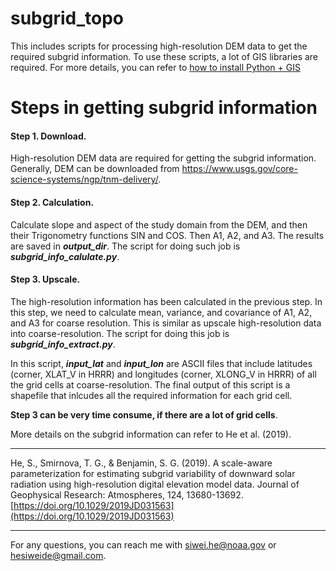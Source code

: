 # subgrid_topo

This includes scripts for processing high-resolution DEM data to get the required subgrid information.
To use these scripts, a lot of GIS libraries are required.
For more details, you can refer to [how to install Python + GIS](https://automating-gis-processes.github.io/2016/Installing_Anacondas_GIS.html)

# Steps in getting subgrid information

#### Step 1. Download. 
  High-resolution DEM data are required for getting the subgrid information.
  Generally, DEM can be downloaded from 
  <https://www.usgs.gov/core-science-systems/ngp/tnm-delivery/>.
  
#### Step 2. Calculation.
  Calculate slope and aspect of the study domain from the DEM, and
  then their Trigonometry functions SIN and COS. Then A1, A2,
  and A3. The results are saved in ***output_dir***.
  The script for doing such job is ***subgrid_info_calulate.py***.

#### Step 3. Upscale.
  The high-resolution information has been calculated in the previous step. 
  In this step, we need to calculate mean, variance, and covariance of A1, A2, and A3
  for coarse resolution. This is similar as upscale high-resolution data into
  coarse-resolution.
  The script for doing this job is ***subgrid_info_extract.py***. 

  In this script, ***input_lat*** and ***input_lon*** are ASCII files that include 
  latitudes (corner, XLAT_V in HRRR) and longitudes (corner, XLONG_V in HRRR) of all 
  the grid cells at coarse-resolution.  The final output of this script
  is a shapefile that inlcudes all the required information for each grid cell.
  
  **Step 3 can be very time consume, if there are a lot of grid cells**.


More details on the subgrid information can refer to He et al. (2019). 

-----------------------------------------------------------------------

He, S., Smirnova, T. G., & Benjamin, S. G. (2019). A scale-aware 
parameterization for estimating subgrid variability of downward solar 
radiation using high-resolution digital elevation model data. Journal 
of Geophysical Research: Atmospheres, 124, 13680-13692. 
[https://doi.org/10.1029/2019JD031563](https://doi.org/10.1029/2019JD031563)

-----------------------------------------------------------------------


For any questions, you can reach me with <siwei.he@noaa.gov> or <hesiweide@gmail.com>.
